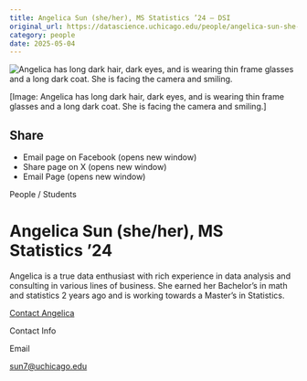```yaml
---
title: Angelica Sun (she/her), MS Statistics ’24 – DSI
original_url: https://datascience.uchicago.edu/people/angelica-sun-she-her
category: people
date: 2025-05-04
---
```


<!-- Table-like structure detected -->

![Angelica has long dark hair, dark eyes, and is wearing thin frame glasses and a long dark coat. She is facing the camera and smiling.](https://datascience.uchicago.edu/wp-content/uploads/2023/06/the-BIO-e1687967714276-300x300.jpg)

[Image: Angelica has long dark hair, dark eyes, and is wearing thin frame glasses and a long dark coat. She is facing the camera and smiling.]

## Share

* Email page on Facebook (opens new window)
* Share page on X (opens new window)
* Email Page (opens new window)

<!-- Table-like structure detected -->

People / Students

# Angelica Sun (she/her), MS Statistics ’24

Angelica is a true data enthusiast with rich experience in data analysis and consulting in various lines of business. She earned her Bachelor’s in math and statistics 2 years ago and is working towards a Master’s in Statistics.

[Contact Angelica](https://datascience.uchicago.edu/people/angelica-sun-she-her/)

Contact Info

Email

[sun7@uchicago.edu](mailto:sun7@uchicago.edu)